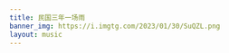 ```yaml
---
title: 民国三年一场雨
banner_img: https://i.imgtg.com/2023/01/30/SuQZL.png
layout: music  
---
```


<div id="aplayer" style="height: 430px;"></div>

<script src="https://cdn.jsdelivr.net/npm/aplayer/dist/APlayer.min.js"></script>
<link rel="stylesheet" href="https://cdn.jsdelivr.net/npm/aplayer/dist/APlayer.min.css">

<script>
    const ap = new APlayer({
      container: document.getElementById('aplayer'),
      listFolded: false,
      listMaxHeight: 1000,
      autoplay: true,
      order: 'random',
      audio: [
        {
          name: '东京不太热',
          artist: '封茗囧菌',
          url: 'https://kkp-terryming29.koyeb.app/d/OD3/hls/music/%E4%B8%9C%E4%BA%AC%E4%B8%8D%E5%A4%AA%E7%83%AD.mp3',
          cover: 'http://p1.music.126.net/MLXG0RCDpueah-aFiLUXLg==/109951168634454775.jpg',
          theme: '#ebd0c2'
        },
        {
          name: '幹物女(WeiWei)',
          artist: '封茗囧菌',
          url: 'https://kkp-terryming29.koyeb.app/d/OD3/hls/music/%E5%B9%B9%E7%89%A9%E5%A5%B3(WeiWei).mp3',
          cover: 'http://p1.music.126.net/yTWvgmSXFkC0rKJO2nJHhw==/109951168638546975.jpg',
          theme: '',
        }
      ]
    });
  </script>

